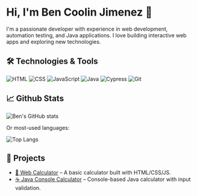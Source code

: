 # Hi, I'm Ben Coolin Jimenez 👋

I'm a passionate developer with experience in web development, automation testing, and Java applications. I love building interactive web apps and exploring new technologies.

## 🛠️ Technologies & Tools

![HTML](https://img.shields.io/badge/-HTML5-E34F26?style=flat&logo=html5&logoColor=fff)
![CSS](https://img.shields.io/badge/-CSS3-1572B6?style=flat&logo=css3)
![JavaScript](https://img.shields.io/badge/-JavaScript-F7DF1E?style=flat&logo=javascript&logoColor=black)
![Java](https://img.shields.io/badge/-Java-007396?style=flat&logo=java&logoColor=white)
![Cypress](https://img.shields.io/badge/-Cypress-17202C?style=flat&logo=cypress)
![Git](https://img.shields.io/badge/-Git-F05032?style=flat&logo=git&logoColor=white)

## 📈 Github Stats

![Ben's GitHub stats](https://github-readme-stats.vercel.app/api?username=coolin&show_icons=true&theme=radical)

Or most-used languages:

![Top Langs](https://github-readme-stats.vercel.app/api/top-langs/?username=coolin&layout=compact&theme=radical)

## 📂 Projects

- [🧮 Web Calculator](https://github.com/C00L1N/JavaScript-Practice.git) – A basic calculator built with HTML/CSS/JS.
- [☕ Java Console Calculator](https://github.com/C00L1N/Java-Calculator.git) – Console-based Java calculator with input validation.



<!--
**C00L1N/C00L1N** is a ✨ _special_ ✨ repository because its `README.md` (this file) appears on your GitHub profile.

Here are some ideas to get you started:

- 🔭 I’m currently working on ...
- 🌱 I’m currently learning ...
- 👯 I’m looking to collaborate on ...
- 🤔 I’m looking for help with ...
- 💬 Ask me about ...
- 📫 How to reach me: ...
- 😄 Pronouns: ...
- ⚡ Fun fact: ...
-->
